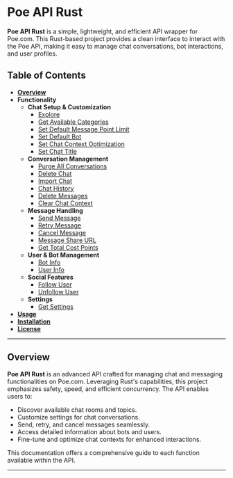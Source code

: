
# Poe API Rust

**Poe API Rust** is a simple, lightweight, and efficient API wrapper for Poe.com. This Rust-based project provides a clean interface to interact with the Poe API, making it easy to manage chat conversations, bot interactions, and user profiles.

## Table of Contents

- [**Overview**](#overview)
- **Functionality**
  - **Chat Setup & Customization**
    - [Explore](#explore)
    - [Get Available Categories](#available-categories)
    - [Set Default Message Point Limit](#set-default-message-point-limit)
    - [Set Default Bot](#set-default-bot)
    - [Set Chat Context Optimization](#set-chat-context-optimization)
    - [Set Chat Title](#set-chat-title)
  - **Conversation Management**
    - [Purge All Conversations](#purge-all-conversations)
    - [Delete Chat](#delete-chat)
    - [Import Chat](#import-chat)
    - [Chat History](#chat-history)
    - [Delete Messages](#delete-messages)
    - [Clear Chat Context](#clear-chat-context)
  - **Message Handling**
    - [Send Message](#send-message)
    - [Retry Message](#retry-message)
    - [Cancel Message](#cancel-message)
    - [Message Share URL](#message-share-url)
    - [Get Total Cost Points](#total-cost-points)
  - **User & Bot Management**
    - [Bot Info](#bot-info)
    - [User Info](#user-info)
  - **Social Features**
    - [Follow User](#follow-user)
    - [Unfollow User](#unfollow-user)
  - **Settings**
    - [Get Settings](#settings)
- [**Usage**](#usage)
- [**Installation**](#installation)
- [**License**](#license)

---

## Overview

**Poe API Rust** is an advanced API crafted for managing chat and messaging functionalities on Poe.com. Leveraging Rust's capabilities, this project emphasizes safety, speed, and efficient concurrency. The API enables users to:

- Discover available chat rooms and topics.
- Customize settings for chat conversations.
- Send, retry, and cancel messages seamlessly.
- Access detailed information about bots and users.
- Fine-tune and optimize chat contexts for enhanced interactions.

This documentation offers a comprehensive guide to each function available within the API.

---
